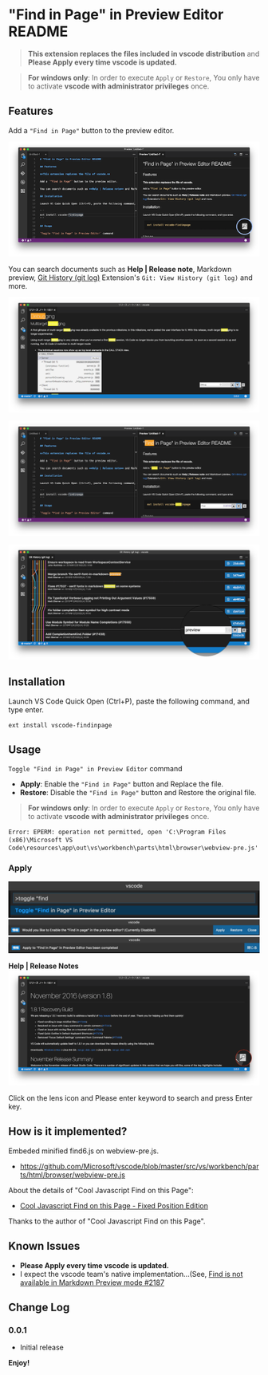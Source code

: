 # "Find in Page" in Preview Editor README


> **This extension replaces the files included in vscode distribution** and **Please Apply every time vscode is updated.**

> **For windows only**: In order to execute `Apply` or `Restore`, You only have to activate **vscode with administrator privileges** once.

## Features

Add a `"Find in Page"` button to the preview editor.

![](https://raw.githubusercontent.com/satokaz/vscode-findinpage/master/media/images/2017-01-05-11-43-56.png)


You can search documents such as **Help | Release note**, Markdown preview, [Git History (git log)](https://marketplace.visualstudio.com/items?itemName=donjayamanne.githistory) Extension's `Git: View History (git log)`  and more.

![](https://raw.githubusercontent.com/satokaz/vscode-findinpage/master/media/images/2017-01-05-12-00-18.png)

![](https://raw.githubusercontent.com/satokaz/vscode-findinpage/master/media/images/2017-01-05-11-50-04.png)

![](https://raw.githubusercontent.com/satokaz/vscode-findinpage/master/media/images/2017-01-05-11-55-31.png)


## Installation

Launch VS Code Quick Open (Ctrl+P), paste the following command, and type enter.

```
ext install vscode-findinpage
```

## Usage

`Toggle "Find in Page" in Preview Editor` command

* **Apply**: Enable the `"Find in Page"` button and Replace the file.
* **Restore**: Disable the `"Find in Page"` button and Restore the original file.

> **For windows only**: In order to execute `Apply` or `Restore`, You only have to activate **vscode with administrator privileges** once.

```
Error: EPERM: operation not permitted, open 'C:\Program Files (x86)\Microsoft VS Code\resources\app\out\vs\workbench\parts\html\browser\webview-pre.js'
```

### Apply

![](https://raw.githubusercontent.com/satokaz/vscode-findinpage/master/media/images/2017-01-05-12-32-43.png)
![](https://raw.githubusercontent.com/satokaz/vscode-findinpage/master/media/images/2017-01-05-12-33-02.png)
![](https://raw.githubusercontent.com/satokaz/vscode-findinpage/master/media/images/2017-01-05-12-33-19.png)

**Help | Release Notes** 
![](https://raw.githubusercontent.com/satokaz/vscode-findinpage/master/media/images/2017-01-05-12-33-51.png)

Click on the lens icon and Please enter keyword to search and press Enter key.

## How is it implemented?

Embeded minified find6.js on webview-pre.js.

* <https://github.com/Microsoft/vscode/blob/master/src/vs/workbench/parts/html/browser/webview-pre.js>

About the details of "Cool Javascript Find on this Page":
* [Cool Javascript Find on this Page - Fixed Position Edition](http://www.seabreezecomputers.com/tips/find6.htm)

Thanks to the author of "Cool Javascript Find on this Page".


<!--## Extension Settings


```css
#cool_find_msg{
	color: black;
}
```-->


## Known Issues

* **Please Apply every time vscode is updated.**
* I expect the vscode team's native implementation...(See, [Find is not available in Markdown Preview mode #2187](https://github.com/Microsoft/vscode/issues/2187)

## Change Log

### 0.0.1

- Initial release

**Enjoy!**